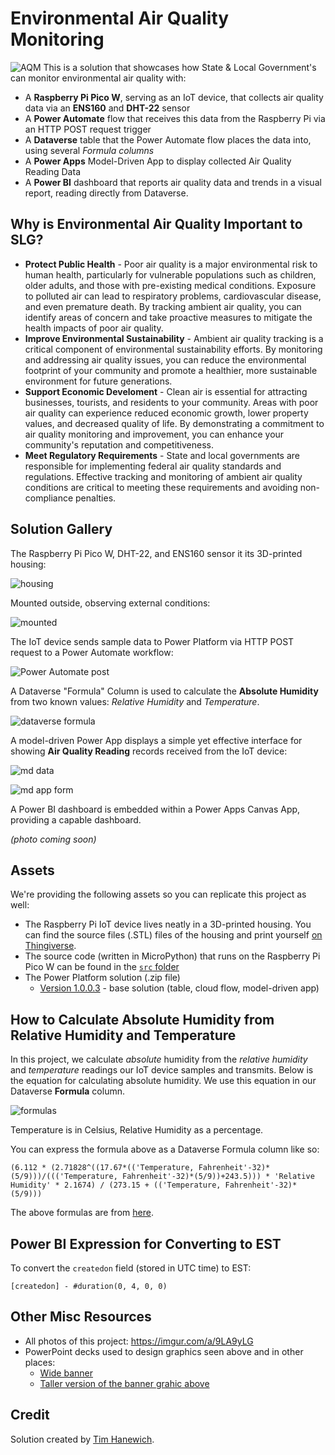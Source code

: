 # Environmental Air Quality Monitoring
![AQM](https://i.imgur.com/ifQcQSQ.png)
This is a solution that showcases how State & Local Government's can monitor environmental air quality with:
- A **Raspberry Pi Pico W**, serving as an IoT device, that collects air quality data via an **ENS160** and **DHT-22** sensor
- A **Power Automate** flow that receives this data from the Raspberry Pi via an HTTP POST request trigger
- A **Dataverse** table that the Power Automate flow places the data into, using several *Formula columns*
- A **Power Apps** Model-Driven App to display collected Air Quality Reading Data
- A **Power BI** dashboard that reports air quality data and trends in a visual report, reading directly from Dataverse.

## Why is Environmental Air Quality Important to SLG?
- **Protect Public Health** - Poor air quality is a major environmental risk to human health, particularly for vulnerable populations such as children, older adults, and those with pre-existing medical conditions. Exposure to polluted air can lead to respiratory problems, cardiovascular disease, and even premature death. By tracking ambient air quality, you can identify areas of concern and take proactive measures to mitigate the health impacts of poor air quality.
- **Improve Environmental Sustainability** - Ambient air quality tracking is a critical component of environmental sustainability efforts. By monitoring and addressing air quality issues, you can reduce the environmental footprint of your community and promote a healthier, more sustainable environment for future generations.
- **Support Economic Develoment** - Clean air is essential for attracting businesses, tourists, and residents to your community. Areas with poor air quality can experience reduced economic growth, lower property values, and decreased quality of life. By demonstrating a commitment to air quality monitoring and improvement, you can enhance your community's reputation and competitiveness.
- **Meet Regulatory Requirements** - State and local governments are responsible for implementing federal air quality standards and regulations. Effective tracking and monitoring of ambient air quality conditions are critical to meeting these requirements and avoiding non-compliance penalties.

## Solution Gallery
The Raspberry Pi Pico W, DHT-22, and ENS160 sensor it its 3D-printed housing: 

![housing](https://i.imgur.com/KcKyxU2.jpeg)

Mounted outside, observing external conditions:

![mounted](https://i.imgur.com/xvwSLxR.png)

The IoT device sends sample data to Power Platform via HTTP POST request to a Power Automate workflow:

![Power Automate post](https://i.imgur.com/My3Qeka.png)

A Dataverse "Formula" Column is used to calculate the **Absolute Humidity** from two known values: *Relative Humidity* and *Temperature*.

![dataverse formula](https://i.imgur.com/e5NtGmY.png)

A model-driven Power App displays a simple yet effective interface for showing **Air Quality Reading** records received from the IoT device:

![md data](https://i.imgur.com/dRHDaOQ.png)

![md app form](https://i.imgur.com/Zja5WAf.png)

A Power BI dashboard is embedded within a Power Apps Canvas App, providing a capable dashboard.

*(photo coming soon)*

## Assets
We're providing the following assets so you can replicate this project as well:
- The Raspberry Pi IoT device lives neatly in a 3D-printed housing. You can find the source files (.STL) files of the housing and print yourself [on Thingiverse](https://www.thingiverse.com/thing:6655576).
- The source code (written in MicroPython) that runs on the Raspberry Pi Pico W can be found in the [`src` folder](./src/)
- The Power Platform solution (.zip file)
    - [Version 1.0.0.3](https://github.com/microsoft/SLG-Business-Applications/releases/download/9/AirQualityMonitoring_1_0_0_3.zip) - base solution (table, cloud flow, model-driven app)

## How to Calculate Absolute Humidity from Relative Humidity and Temperature
In this project, we calculate *absolute* humidity from the *relative humidity* and *temperature* readings our IoT device samples and transmits. Below is the equation for calculating absolute humidity. We use this equation in our Dataverse **Formula** column.

![formulas](https://i.imgur.com/1aRPvRh.png)

Temperature is in Celsius, Relative Humidity as a percentage.

You can express the formula above as a Dataverse Formula column like so:
```
(6.112 * (2.71828^((17.67*(('Temperature, Fahrenheit'-32)*(5/9)))/((('Temperature, Fahrenheit'-32)*(5/9))+243.5))) * 'Relative Humidity' * 2.1674) / (273.15 + (('Temperature, Fahrenheit'-32)*(5/9)))
```

The above formulas are from [here](https://carnotcycle.wordpress.com/2012/08/04/how-to-convert-relative-humidity-to-absolute-humidity/).

## Power BI Expression for Converting to EST
To convert the `createdon` field (stored in UTC time) to EST:

```
[createdon] - #duration(0, 4, 0, 0)
```

## Other Misc Resources
- All photos of this project: https://imgur.com/a/9LA9yLG
- PowerPoint decks used to design graphics seen above and in other places:
    - [Wide banner](https://github.com/microsoft/SLG-Business-Applications/releases/download/10/eq.pptx)
    - [Taller version of the banner grahic above](https://github.com/microsoft/SLG-Business-Applications/releases/download/11/eq2.pptx)

## Credit
Solution created by [Tim Hanewich](https://github.com/TimHanewich).